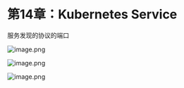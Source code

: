# 第14章：Kubernetes Service

服务发现的协议的端口

![image.png](https://ws1.sinaimg.cn/large/006alGmrly1g8s40mut8nj30kq0d876a.jpg)

![image.png](https://ws1.sinaimg.cn/large/006alGmrly1g8s41hmou0j30ol0dmjul.jpg)

![image.png](https://ws1.sinaimg.cn/large/006alGmrly1g8s43z7lstj30zv0i1468.jpg)

